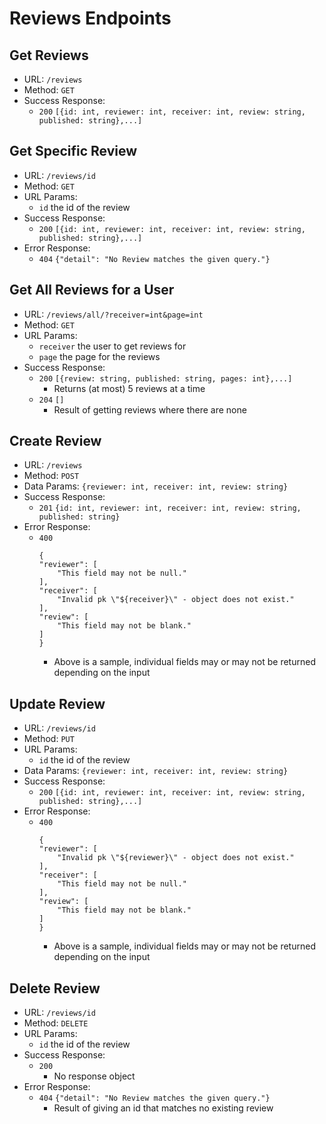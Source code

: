 # Reviews Endpoints

## Get Reviews

- URL: `/reviews`
- Method: `GET`
- Success Response:
  - `200`
    `[{id: int, reviewer: int, receiver: int, review: string, published: string},...]`

## Get Specific Review

- URL: `/reviews/id`
- Method: `GET`
- URL Params:
  - `id` the id of the review
- Success Response:
  - `200`
    `[{id: int, reviewer: int, receiver: int, review: string, published: string},...]`
- Error Response:
  - `404`
    `{"detail": "No Review matches the given query."}`

## Get All Reviews for a User

- URL: `/reviews/all/?receiver=int&page=int`
- Method: `GET`
- URL Params:
  - `receiver` the user to get reviews for
  - `page` the page for the reviews
- Success Response:
  - `200`
    `[{review: string, published: string, pages: int},...]`
    - Returns (at most) 5 reviews at a time
  - `204`
    `[]`
    - Result of getting reviews where there are none


## Create Review

- URL: `/reviews`
- Method: `POST`
- Data Params: `{reviewer: int, receiver: int, review: string}`
- Success Response:
  - `201`
    `{id: int, reviewer: int, receiver: int, review: string, published: string}`
- Error Response:
  - `400`
    ```
    {
    "reviewer": [
        "This field may not be null."
    ],
    "receiver": [
        "Invalid pk \"${receiver}\" - object does not exist."
    ],
    "review": [
        "This field may not be blank."
    ]
    }
    ```
    - Above is a sample, individual fields may or may not be returned depending on the input

## Update Review

- URL: `/reviews/id`
- Method: `PUT`
- URL Params:
  - `id` the id of the review
- Data Params: `{reviewer: int, receiver: int, review: string}`
- Success Response:
  - `200`
    `[{id: int, reviewer: int, receiver: int, review: string, published: string},...]`
- Error Response:
  - `400`
    ```
    {
    "reviewer": [
        "Invalid pk \"${reviewer}\" - object does not exist."
    ],
    "receiver": [
        "This field may not be null."
    ],
    "review": [
        "This field may not be blank."
    ]
    }
    ```
    - Above is a sample, individual fields may or may not be returned depending on the input


## Delete Review

- URL: `/reviews/id`
- Method: `DELETE`
- URL Params:
  - `id` the id of the review
- Success Response:
  - `200`
    - No response object
- Error Response:
  - `404`
    `{"detail": "No Review matches the given query."}`
    - Result of giving an id that matches no existing review